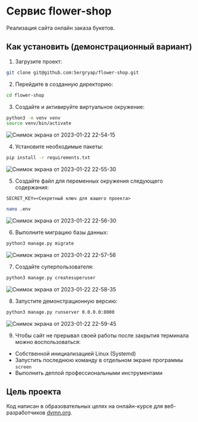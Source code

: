 # Сервис flower-shop

Реализация сайта онлайн заказа букетов.


## Как установить (демонстрационный вариант)

1. Загрузите проект:

```sh
git clone git@github.com:Sergryap/flower-shop.git
```

2. Перейдите в созданную директорию:

```sh
cd flower-shop
```
3. Создайте и активируйте виртуальное окружение:

```sh
python3 -m venv venv
source venv/bin/activate
```
![Снимок экрана от 2023-01-22 22-54-15](https://user-images.githubusercontent.com/99894266/213932518-83b2029e-1a20-44ea-856e-61daa6f41e21.png)


4. Установите необходимые пакеты:

```sh
pip install -r requirements.txt
```
![Снимок экрана от 2023-01-22 22-55-30](https://user-images.githubusercontent.com/99894266/213932554-829f4a52-8905-45a5-a2e6-dde315c37abf.png)

5. Создайте файл для переменных окружения следующего содержания:
```
SECRET_KEY=<Секретный ключ для вашего проекта>
```
```sh
nano .env
```
![Снимок экрана от 2023-01-22 22-56-30](https://user-images.githubusercontent.com/99894266/213933060-5e9698f4-82a0-45c5-a847-9bcd64365dcc.png)


6. Выполните миграцию базы данных:

```sh
python3 manage.py migrate
```

![Снимок экрана от 2023-01-22 22-57-56](https://user-images.githubusercontent.com/99894266/213932586-62535804-bd1c-49b2-8636-f02636a572f4.png)


7. Создайте суперпользователя:

```sh
python3 manage.py createsuperuser
```
![Снимок экрана от 2023-01-22 22-58-35](https://user-images.githubusercontent.com/99894266/213932627-eefcebfc-a222-4a43-9523-6efa2b0e9612.png)


8. Запустите демонстрационную версию:

```sh
python3 manage.py runserver 0.0.0.0:8000
```

![Снимок экрана от 2023-01-22 22-59-45](https://user-images.githubusercontent.com/99894266/213932637-f992a90d-98e8-46f8-9aff-9bac4d3a462d.png)

9. Чтобы сайт не прерывал своей работы после закрытия терминала можно воспользоваться:

- Собственной инициализацией Linux (Systemd)
- Запустить последнюю команду в отдельном экране программы `screen`
- Выполнить деплой профессиональными инструментами

## Цель проекта

Код написан в образовательных целях на онлайн-курсе для веб-разработчиков [dvmn.org](https://dvmn.org/).
